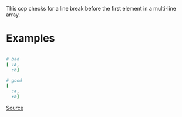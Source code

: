 
This cop checks for a line break before the first element in a
multi-line array.

# Examples

```ruby

# bad
[ :a,
  :b]

# good
[
  :a,
  :b]
```

[Source](http://www.rubydoc.info/gems/rubocop/RuboCop/Cop/Layout/FirstArrayElementLineBreak)